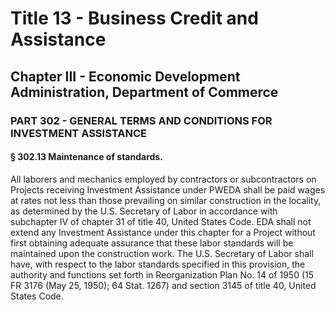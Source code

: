 
# Title 13 - Business Credit and Assistance
## Chapter III - Economic Development Administration, Department of Commerce
### PART 302 - GENERAL TERMS AND CONDITIONS FOR INVESTMENT ASSISTANCE
#### § 302.13 Maintenance of standards.

All laborers and mechanics employed by contractors or subcontractors on Projects receiving Investment Assistance under PWEDA shall be paid wages at rates not less than those prevailing on similar construction in the locality, as determined by the U.S. Secretary of Labor in accordance with subchapter IV of chapter 31 of title 40, United States Code. EDA shall not extend any Investment Assistance under this chapter for a Project without first obtaining adequate assurance that these labor standards will be maintained upon the construction work. The U.S. Secretary of Labor shall have, with respect to the labor standards specified in this provision, the authority and functions set forth in Reorganization Plan No. 14 of 1950 (15 FR 3176 (May 25, 1950); 64 Stat. 1267) and section 3145 of title 40, United States Code.
